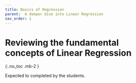 ```yaml
---
title: Basics of Regression
parent:  A deeper dive into Linear Regression
nav_order: 1
---
```

# Reviewing the fundamental concepts of Linear Regression
{:.no_toc .mb-2 }

Expected to completed by the students.
